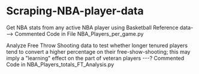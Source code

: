 # Scraping-NBA-player-data

Get NBA stats from any active NBA player using Basketball Reference data---> Commented Code in File NBA_Players_per_game.py


Analyze Free Throw Shooting data to test whether longer tenured players tend to convert a higher percentage on their free-show-shooting; this  may imply a "learning" effect on the part of veteran players ---? Commented Code in NBA_Players_totals_FT_Analysis.py
